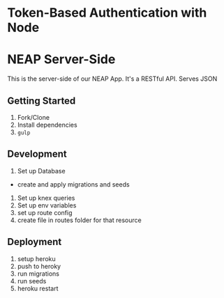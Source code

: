 # Token-Based Authentication with Node

# NEAP Server-Side
This is the server-side of our NEAP App. It's a RESTful API. Serves JSON

## Getting Started

1. Fork/Clone
1. Install dependencies
1. `gulp`

## Development

1. Set up Database
  - create and apply migrations and seeds
1. Set up knex queries
1. Set up env variables
1. set up route config
1. create file in routes folder for that resource

## Deployment
1. setup heroku
1. push to heroky
1. run migrations
1. run seeds
1. heroku restart
